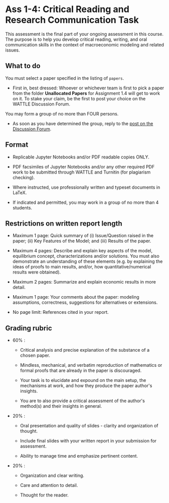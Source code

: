 # Ass 1-4: Critical Reading and Research Communication Task

This assessment is the final part of your ongoing assessment in this course.
The purpose is to help you develop critical reading, writing, and oral communication skills in the context of macroeconomic modeling and related issues.

## What to do

You must select a paper specified in the listing of ``papers``.

* First in, best dressed: Whoever or whichever team is first to pick a paper from the folder **Unallocated Papers** for Assignment 1.4 will get to work on it. To stake your claim, be the first to post your choice on the WATTLE Discussion Forum. 

You may form a group of no more than FOUR persons. 

* As soon as you have determined the group, reply to the [post on the Discussion Forum](https://wattlecourses.anu.edu.au/mod/forum/discuss.php?d=788149).

## Format

* Replicable Jupyter Notebooks and/or PDF readable copies ONLY.

* PDF facsimiles of Jupyter Notebooks and/or any other required PDF work to be submitted through WATTLE and Turnitin (for plagiarism checking).

* Where instructed, use professionally written and typeset documents in LaTeX.

* If indicated and permitted, you may work in a group of no more than 4 students.

## Restrictions on written report length

* Maximum 1 page: Quick summary of (i) Issue/Question raised in the paper; (ii) Key Features of the Model; and (iii) Results of the paper.

* Maximum 4 pages: Describe and explain key aspects of the model, equilibrium concept, characterizations and/or solutions. You must also demonstrate an understanding of these elements (e.g. by explaining the ideas of proofs to main results, and/or, how quantitative/numerical results were obtained).

* Maximum 2 pages: Summarize and explain economic results in more detail.

* Maximum 1 page: Your comments about the paper: modeling assumptions, correctness, suggestions for alternatives or extensions.

* No page limit: References cited in your report.


## Grading rubric

* 60% : 

    * Critical analysis and precise explanation of the substance of a chosen paper.

    * Mindless, mechanical, and verbatim reproduction of mathematics or formal proofs that are already in the paper is discouraged.

    * Your task is to elucidate and expound on the main setup, the mechanisms at work, and how they produce the paper author's insights. 

    * You are to also provide a critical assessment of the author's method(s) and their insights in general.

* 20% :

    * Oral presentation and quality of slides - clarity and organization of thought.

    * Include final slides with your written report in your submission for assessment.

    * Ability to manage time and emphasize pertinent content.

* 20% :

    * Organization and clear writing.

    * Care and attention to detail.

    * Thought for the reader.
